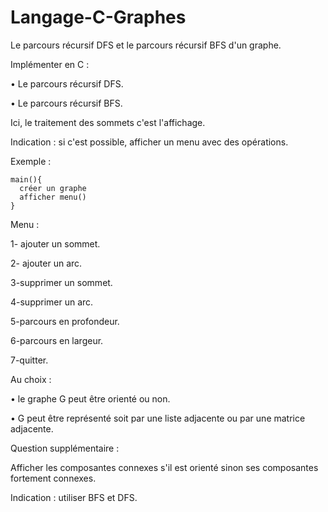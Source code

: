 # Langage-C-Graphes
Le parcours récursif DFS et le parcours récursif BFS d'un graphe.

Implémenter en C :

• Le parcours récursif DFS.

• Le parcours récursif BFS.

Ici, le traitement des sommets c'est l'affichage.

Indication : 
si c'est possible, afficher un menu avec des opérations.

Exemple :

    main(){
      créer un graphe
      afficher menu()
    }
    
Menu :

1- ajouter un sommet.

2- ajouter un arc.

3-supprimer un sommet.

4-supprimer un arc.

5-parcours en profondeur.

6-parcours en largeur.

7-quitter.

Au choix :

• le graphe G peut être orienté ou non.

• G peut être représenté soit par une liste adjacente ou par une matrice adjacente.

Question supplémentaire :

Afficher les composantes connexes s'il est orienté sinon ses composantes fortement connexes.

Indication : utiliser BFS et DFS.
